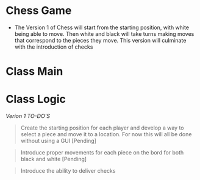 # Chess Game
- The Version 1 of Chess will start from the starting position, with white being able to move. Then white and black will take turns making moves that correspond to the pieces they move. This version will culminate with the introduction of checks

# Class Main

# Class Logic

*Verion 1 TO-DO'S*
> Create the starting position for each player and develop a way to select a piece and move it to a location. For now this will all be done without using a GUI [Pending]

> Introduce proper movements for each piece on the bord for both black and white [Pending]

> Introduce the ability to deliver checks
